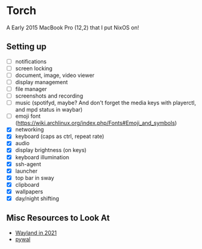 # Torch

A Early 2015 MacBook Pro (12,2) that I put NixOS on!

## Setting up

- [ ] notifications
- [ ] screen locking
- [ ] document, image, video viewer
- [ ] display management
- [ ] file manager
- [ ] screenshots and recording
- [ ] music (spotifyd, maybe? And don't forget the media keys with playerctl, and mpd status in waybar)
- [ ] emoji font (https://wiki.archlinux.org/index.php/Fonts#Emoji_and_symbols)
- [x] networking
- [x] keyboard (caps as ctrl, repeat rate)
- [x] audio
- [x] display brightness (on keys)
- [x] keyboard illumination
- [x] ssh-agent
- [x] launcher
- [x] top bar in sway
- [x] clipboard
- [x] wallpapers
- [x] day/night shifting

## Misc Resources to Look At

- [Wayland in 2021](https://shibumi.dev/posts/wayland-in-2021/)
- [pywal](https://github.com/dylanaraps/pywal)
